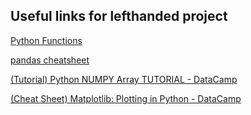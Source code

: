 
## Useful links for lefthanded project   
 
[Python Functions](https://www.w3schools.com/python/python_functions.asp) 

[pandas cheatsheet]((http://datacamp-community-prod.s3.amazonaws.com/dbed353d-2757-4617-8206-8767ab379ab3))

[(Tutorial) Python NUMPY Array TUTORIAL - DataCamp](https://www.datacamp.com/community/tutorials/python-numpy-tutorial)

[(Cheat Sheet) Matplotlib: Plotting in Python - DataCamp](https://www.datacamp.com/community/blog/python-matplotlib-cheat-sheet)

 
